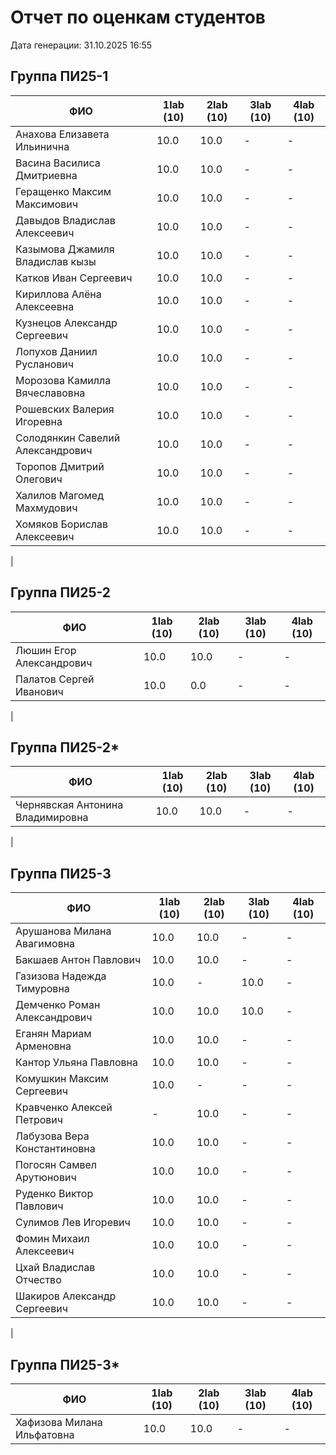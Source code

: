 # Отчет по оценкам студентов

Дата генерации: 31.10.2025 16:55

## Группа ПИ25-1

| ФИО | 1lab (10) | 2lab (10) | 3lab (10) | 4lab (10) |
|---|---|---|---|---|
| Анахова Елизавета Ильинична | 10.0 | 10.0 | - | - |
| Васина Василиса Дмитриевна | 10.0 | 10.0 | - | - |
| Геращенко Максим Максимович | 10.0 | 10.0 | - | - |
| Давыдов Владислав Алексеевич | 10.0 | 10.0 | - | - |
| Казымова Джамиля Владислав кызы | 10.0 | 10.0 | - | - |
| Катков Иван Сергеевич | 10.0 | 10.0 | - | - |
| Кириллова Алёна Алексеевна | 10.0 | 10.0 | - | - |
| Кузнецов Александр Сергеевич | 10.0 | 10.0 | - | - |
| Лопухов Даниил Русланович | 10.0 | 10.0 | - | - |
| Морозова Камилла Вячеславовна | 10.0 | 10.0 | - | - |
| Рошевских Валерия Игоревна | 10.0 | 10.0 | - | - |
| Солодянкин Савелий Александрович | 10.0 | 10.0 | - | - |
| Торопов Дмитрий Олегович | 10.0 | 10.0 | - | - |
| Халилов Магомед Махмудович | 10.0 | 10.0 | - | - |
| Хомяков Борислав Алексеевич | 10.0 | 10.0 | - | - |
|

## Группа ПИ25-2

| ФИО | 1lab (10) | 2lab (10) | 3lab (10) | 4lab (10) |
|---|---|---|---|---|
| Люшин Егор Александрович | 10.0 | 10.0 | - | - |
| Палатов Сергей Иванович | 10.0 | 0.0 | - | - |
|

## Группа ПИ25-2*

| ФИО | 1lab (10) | 2lab (10) | 3lab (10) | 4lab (10) |
|---|---|---|---|---|
| Чернявская Антонина Владимировна | 10.0 | 10.0 | - | - |
|

## Группа ПИ25-3

| ФИО | 1lab (10) | 2lab (10) | 3lab (10) | 4lab (10) |
|---|---|---|---|---|
| Арушанова Милана Авагимовна | 10.0 | 10.0 | - | - |
| Бакшаев Антон Павлович | 10.0 | 10.0 | - | - |
| Газизова Надежда Тимуровна | 10.0 | - | 10.0 | - |
| Демченко Роман Александрович | 10.0 | 10.0 | 10.0 | - |
| Еганян Мариам Арменовна | 10.0 | 10.0 | - | - |
| Кантор Ульяна Павловна | 10.0 | 10.0 | - | - |
| Комушкин Максим Сергеевич | 10.0 | - | - | - |
| Кравченко  Алексей Петрович | - | 10.0 | - | - |
| Лабузова Вера Константиновна | 10.0 | 10.0 | - | - |
| Погосян Самвел Арутюнович | 10.0 | 10.0 | - | - |
| Руденко Виктор Павлович | 10.0 | 10.0 | - | - |
| Сулимов Лев Игоревич | 10.0 | 10.0 | - | - |
| Фомин Михаил Алексеевич | 10.0 | 10.0 | - | - |
| Цхай Владислав Отчество | 10.0 | 10.0 | - | - |
| Шакиров Александр Сергеевич | 10.0 | 10.0 | - | - |
|

## Группа ПИ25-3*

| ФИО | 1lab (10) | 2lab (10) | 3lab (10) | 4lab (10) |
|---|---|---|---|---|
| Хафизова Милана Ильфатовна | 10.0 | 10.0 | - | - |

